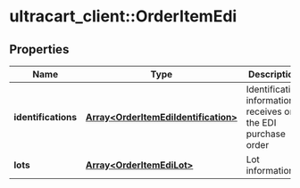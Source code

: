 # ultracart_client::OrderItemEdi

## Properties
Name | Type | Description | Notes
------------ | ------------- | ------------- | -------------
**identifications** | [**Array&lt;OrderItemEdiIdentification&gt;**](OrderItemEdiIdentification.md) | Identification information receives on the EDI purchase order | [optional] 
**lots** | [**Array&lt;OrderItemEdiLot&gt;**](OrderItemEdiLot.md) | Lot information | [optional] 


